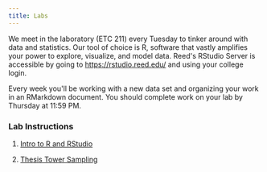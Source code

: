 ```yaml
---
title: Labs
---
```


We meet in the laboratory (ETC 211) every Tuesday to tinker around with data and statistics. Our tool of choice is R, software that vastly amplifies your power to explore, visualize, and model data. Reed's RStudio Server is accessible by going to https://rstudio.reed.edu/ and using your college login.

Every week you'll be working with a new data set and organizing your work in an RMarkdown document. You should complete work on your lab by Thursday at 11:59 PM.

### Lab Instructions

1. <a href="https://www.dropbox.com/s/4vpr5k8xxf52pa3/intro_to_r.html?dl=1">Intro to R and RStudio</a>

2. [Thesis Tower Sampling](/handouts/handout-sampling-theses.pdf)

